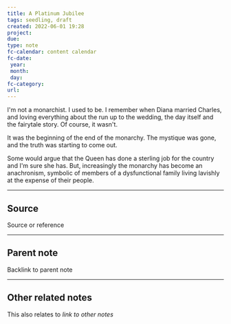 ```yaml
---
title: A Platinum Jubilee
tags: seedling, draft
created: 2022-06-01 19:28
project: 
due: 
type: note
fc-calendar: content calendar
fc-date:
 year: 
 month: 
 day: 
fc-category: 
url:
---
```


I'm not a monarchist. I used to be. I remember when Diana married Charles, and loving everything about the run up to the wedding, the day itself and the fairytale story. Of course, it wasn't. 

It was the beginning of the end of the monarchy. The mystique was gone, and the truth was starting to come out.

Some would argue that the Queen has done a sterling job for the country and I'm sure she has. But, increasingly the monarchy has become an anachronism, symbolic of members of a dysfunctional family living lavishly at the expense of their people.

---

## Source

Source or reference

---

## Parent note

Backlink to parent note

---

## Other related notes

This also relates to *link to other notes*